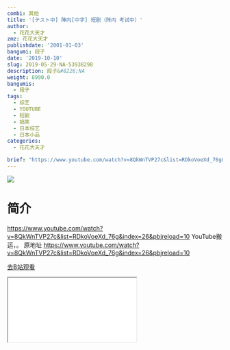 ```yaml
---
combi: 其他
title: '[テスト中] 陣内[中字] 短剧（阵内 考试中）'
author:
  - 花花大天才
zmz: 花花大天才
publishdate: '2001-01-03'
bangumi: 段子
date: '2019-10-10'
slug: 2019-05-29-NA-53938298
description: 段子&#8226;NA
weight: 8990.0
bangumis:
  - 段子
tags:
  - 综艺
  - YOUTUBE
  - 短剧
  - 搞笑
  - 日本综艺
  - 日本小品
categories:
  - 花花大天才

brief: "https://www.youtube.com/watch?v=8QkWnTVP27c&list=RDkoVoeXd_76g&index=26&pbjreload=10 YouTube搬运，。 原地址 https://www.youtube.com/watch?v=8QkWnTVP27c&list=RDkoVoeXd_76g&index=26&pbjreload=10"
---
```

![](https://raw.githubusercontent.com/tcgriffith/owaraisite/master/static/tmpimg/8689890674c8ba4e4c9ae947c26fea80812b1877.jpg.480.jpg)
# 简介  
https://www.youtube.com/watch?v=8QkWnTVP27c&list=RDkoVoeXd_76g&index=26&pbjreload=10
YouTube搬运，。
原地址 https://www.youtube.com/watch?v=8QkWnTVP27c&list=RDkoVoeXd_76g&index=26&pbjreload=10  

[去B站观看](https://www.bilibili.com/video/av53938298/)
<div class ="resp-container"><iframe class="testiframe" src="//player.bilibili.com/player.html?aid=53938298"", scrolling="no", allowfullscreen="true" > </iframe></div> 

